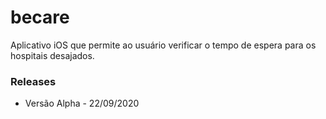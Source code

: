 # becare

Aplicativo iOS que permite ao usuário verificar o tempo de espera
para os hospitais desajados.



### Releases
* Versão Alpha - 22/09/2020
